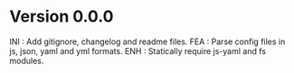 # Version 0.0.0
INI : Add gitignore, changelog and readme files.
FEA : Parse config files in js, json, yaml and yml formats.
ENH : Statically require js-yaml and fs modules.
